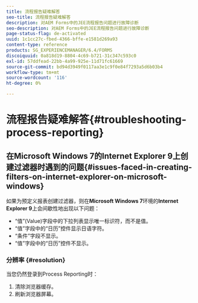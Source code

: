 ```yaml
---
title: 流程报告疑难解答
seo-title: 流程报告疑难解答
description: 对AEM Forms中的JEE流程报告问题进行故障诊断
seo-description: 对AEM Forms中的JEE流程报告问题进行故障诊断
page-status-flag: de-activated
uuid: 1c1cc27c-fbed-4366-bffe-e1581d269a93
content-type: reference
products: SG_EXPERIENCEMANAGER/6.4/FORMS
discoiquuid: 0a818d19-8804-4c69-b721-31c347c593c0
exl-id: 57ddfead-22bb-4a99-925e-11d71fc61669
source-git-commit: bd94d3949f0117aa3e1c9f0e84f7293a5d6b03b4
workflow-type: tm+mt
source-wordcount: '116'
ht-degree: 0%

---
```


# 流程报告疑难解答{#troubleshooting-process-reporting}

## 在Microsoft Windows 7的Internet Explorer 9上创建过滤器时遇到的问题{#issues-faced-in-creating-filters-on-internet-explorer-on-microsoft-windows}

如果为预定义报表创建过滤器，则在&#x200B;**Microsoft Windows 7**&#x200B;环境的&#x200B;**Internet Explorer 9**&#x200B;上会间歇性地出现以下问题：

* “值”(Value)字段中的下拉列表显示唯一标识符，而不是值。
* “值”字段中的“日历”控件显示日语字符。
* “条件”字段不显示。
* “值”字段中的“日历”控件不显示。

### 分辨率 {#resolution}

当您仍然登录到Process Reporting时：

1. 清除浏览器缓存。
1. 刷新浏览器屏幕。
